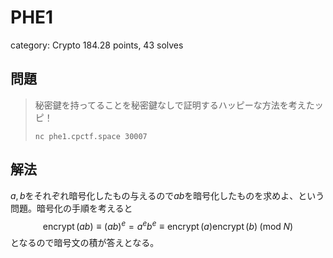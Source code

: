 # PHE1
category: Crypto
184.28 points, 43 solves

## 問題
> 秘密鍵を持ってることを秘密鍵なしで証明するハッピーな方法を考えたッピ！
> 
> `nc phe1.cpctf.space 30007`

## 解法
$a,b$をそれぞれ暗号化したもの与えるので$ab$を暗号化したものを求めよ、という問題。暗号化の手順を考えると
$$\operatorname{encrypt}(ab)\equiv(ab)^e=a^eb^e\equiv\operatorname{encrypt}(a)\operatorname{encrypt}(b)\;(\mathrm{mod}\;N)$$
となるので暗号文の積が答えとなる。
